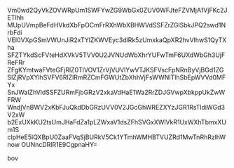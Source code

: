 Vm0wd2QyVkZOVWRpUm1SWFYwZG9WbGx0ZUV0WFJteFZVMjA1VjFKc2JETlhh
MUpUVmpBeFdHVkdXbFpOCmFrRXhWbXBHWVdSSFZrZGlSbkJPQ2swd1NrbFdi
VEI0VXpGSmVWUnJiR2xTYlZKWVEyc3dlRk5zUmxkaQpXR2hvVlhwS1QyTXha
SFZTYkdScFVteHdXVkV5TVV0U2JVNUdWbXhrYUFwTmF6UXdWbGh3UjFReFRr
ZFgKYmtwaFVteGFjRlZ0TlVOV1ZrVjVUVlYwVTJKSFVscFpNRnByVjBGd1ZG
SlZjRVpXYlhSVFV6RlZlRmRZCmFGWUtZbXhhVjFsWWNITlhSbEpWVVd0MFYx
SnJWalZhVldSSFZURmFjbGRzV2xkaVdHaE1Wa2RrZDJGVwpXbkppUkZwWFRW
WndjVnBWV2xKbFJuQkdDbGRzUVV0V2JGcGhWREZXYzJGR1RsTldiWGd3V2xW
b2ExUXkKU2tsUmJHaFdZa1pLZWxaV1dsZFhSVGxXWlVkR1UxWXhTbmxXUm1S
clpHeE5lQXBpU0ZaaFVqSjBURkV5Ck1YTmhWMHBTVUZRd1MwTnRhRzlhWnow
OUNncDRlR1E9CgpnaHY=

bov